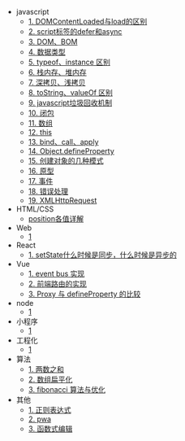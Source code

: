 - javascript
  - [1. DOMContentLoaded与load的区别](fe/javascript/dom-load)
  - [2. script标签的defer和async](fe/javascript/async-defer)
  - [3. DOM、BOM](fe/javascript/dom-bom)
  - [4. 数据类型](fe/javascript/data-type)
  - [5. typeof、instance 区别](fe/javascript/typeof-instance)
  - [6. 栈内存、堆内存](fe/javascript/stack-heap)
  - [7. 深拷贝、浅拷贝](fe/javascript/shallow-deep-clone)
  - [8. toString、valueOf 区别](fe/javascript/toString-valueOf)
  - [9. javascript垃圾回收机制](fe/javascript/garbage-collection)
  - [10. 闭包](fe/javascript/closure)
  - [11. 数组](fe/javascript/array)
  - [12. this](fe/javascript/this)
  - [13. bind、call、apply](fe/javascript/bind-call-apply)
  - [14. Object.defineProperty](fe/javascript/defineProperty)
  - [15. 创建对象的几种模式](fe/javascript/create-object)
  - [16. 原型](fe/javascript/prototype)
  - [17. 事件](fe/javascript/js-event)
  - [18. 错误处理](fe/javascript/error-handler)
  - [19. XMLHttpRequest](fe/javascript/xmlhttprequest)
- HTML/CSS
  - [position各值详解](fe/html-css/position)
- Web
  - [1]()
- React
  - [1. setState什么时候是同步，什么时候是异步的](fe/react/setstate)
- Vue
  - [1. event bus 实现](fe/vue/event-bus)
  - [2. 前端路由的实现](fe/vue/client-router)
  - [3. Proxy 与 defineProperty 的比较](fe/vue/defineproperty-vs-proxy)
- node
  - [1]()
- 小程序
  - [1]()
- 工程化
  - [1]()
- 算法
  - [1. 两数之和](fe/algorithm/1)
  - [2. 数组扁平化](fe/algorithm/array-flat)
  - [3. fibonacci 算法与优化](fe/algorithm/fibonacci)
- 其他
  - [1. 正则表达式](fe/other/regexp)
  - [2. pwa](fe/other/pwa)
  - [3. 函数式编辑](fe/other/functional)
